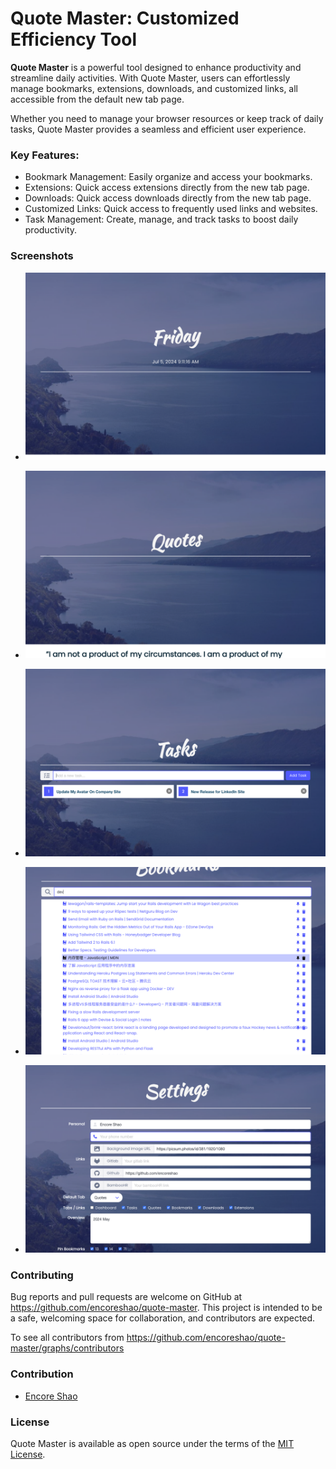 # Quote Master: Customized Efficiency Tool

**Quote Master** is a powerful tool designed to enhance productivity and streamline daily activities. With Quote Master, users can effortlessly manage bookmarks, extensions, downloads, and customized links, all accessible from the default new tab page.

Whether you need to manage your browser resources or keep track of daily tasks, Quote Master provides a seamless and efficient user experience.

### Key Features:

- Bookmark Management: Easily organize and access your bookmarks.
- Extensions: Quick access extensions directly from the new tab page.
- Downloads: Quick access downloads directly from the new tab page.
- Customized Links: Quick access to frequently used links and websites.
- Task Management: Create, manage, and track tasks to boost daily productivity.

### Screenshots

- ![Overview](https://raw.githubusercontent.com/encoreshao/quote-master/main/src/assets/images/overview.png)

- ![Quotes](https://raw.githubusercontent.com/encoreshao/quote-master/main/src/assets/images/quotes.png)

- ![Tasks Management](https://raw.githubusercontent.com/encoreshao/quote-master/main/src/assets/images/tasks-management.png)

- ![Bookmark Manager](https://raw.githubusercontent.com/encoreshao/quote-master/main/src/assets/images/bookmark-manager.png)

- ![Settings](https://raw.githubusercontent.com/encoreshao/quote-master/main/src/assets/images/settings.png)

### Contributing

Bug reports and pull requests are welcome on GitHub at https://github.com/encoreshao/quote-master. This project is intended to be a safe, welcoming space for collaboration, and contributors are expected.

To see all contributors from https://github.com/encoreshao/quote-master/graphs/contributors

### Contribution

- [Encore Shao](https://github.com/encoreshao)

### License

Quote Master is available as open source under the terms of the [MIT License](https://opensource.org/licenses/MIT).
